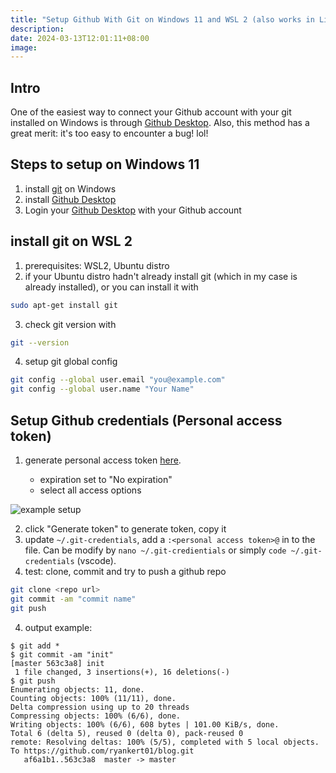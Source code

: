 ```yaml
---
title: "Setup Github With Git on Windows 11 and WSL 2 (also works in Linux/Mac)"
description: 
date: 2024-03-13T12:01:11+08:00
image: 
---
```


## Intro

One of the easiest way to connect your Github account with your git installed on Windows is through [Github Desktop](https://desktop.github.com/). Also, this method has a great merit: it's too easy to encounter a bug! lol!

## Steps to setup on Windows 11

1. install [git](https://git-scm.com/downloads) on Windows
2. install [Github Desktop](https://desktop.github.com/)
3. Login your [Github Desktop](https://desktop.github.com/) with your Github account

## install git on WSL 2

1. prerequisites: WSL2, Ubuntu distro
2. if your Ubuntu distro hadn't already install git (which in my case is already installed), or you can install it with 
```bash
sudo apt-get install git
```
3. check git version with
```bash
git --version
```
4. setup git global config
```bash
git config --global user.email "you@example.com"
git config --global user.name "Your Name"
```

## Setup Github credentials (Personal access token)

1. generate personal access token [here](https://github.com/settings/tokens).

    - expiration set to "No expiration"
    - select all access options

![example setup](<Screenshot 2024-03-13 at 12.46.10 PM.png>)

2. click "Generate token" to generate token, copy it
3. update `~/.git-credentials`, add a `:<personal access token>@` in to the file. Can be modify by `nano ~/.git-credientials` or simply `code ~/.git-credentials` (vscode).
3. test: clone, commit and try to push a github repo

```bash
git clone <repo url>
git commit -am "commit name"
git push
```
4. output example:
```
$ git add *
$ git commit -am "init"
[master 563c3a8] init
 1 file changed, 3 insertions(+), 16 deletions(-)
$ git push
Enumerating objects: 11, done.
Counting objects: 100% (11/11), done.
Delta compression using up to 20 threads
Compressing objects: 100% (6/6), done.
Writing objects: 100% (6/6), 608 bytes | 101.00 KiB/s, done.
Total 6 (delta 5), reused 0 (delta 0), pack-reused 0
remote: Resolving deltas: 100% (5/5), completed with 5 local objects.
To https://github.com/ryankert01/blog.git
   af6a1b1..563c3a8  master -> master
```